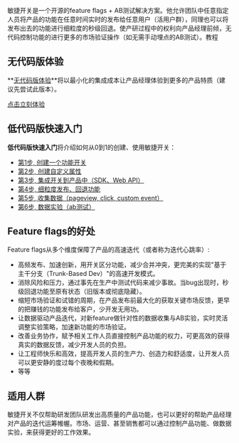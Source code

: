


敏捷开关是一个开源的feature flags + AB测试解决方案。他允许团队中任意指定人员将产品的功能在任意时间实时的发布给任意用户（活用户群），同理也可以将发布出去的功能进行细粒度的秒级回退。使产研过程中的权利向产品经理前倾，无代码控制功能的进行更多的市场验证操作（如无需手动埋点的AB测试）。教程

## 无代码版体验
**[无代码版体验](/quickstart/codeless/create-flag/)**将以最小化的集成成本让产品经理体验到更多的产品特质（建议先尝试此版本）。

[点击立刻体验](/quickstart/codeless/create-flag/)

## 低代码版快速入门
**低代码版快速入门**将介绍如何从0到1的创建、使用敏捷开关：

- [第1步, 创建一个功能开关](/quickstart/create-flag/)
- [第2步, 创建自定义属性](/quickstart/add-attribute/)
- [第3步, 集成开关到产品中（SDK、Web API）](/quickstart/sdk-integration/)
- [第4步, 细粒度发布、回退功能](/quickstart/release-rollback/)
- [第5步, 收集数据（pageview, click, custom event）](/quickstart/send-event/)
- [第6步, 数据实验（ab测试）](/quickstart/abtest/)


## Feature flags的好处

Feature flags从多个维度保障了产品的高速迭代（或者称为迭代心跳率）:

- 高频发布、加速创新，用开关区分功能，减少合并冲突，更完美的实现"基于主干分支（Trunk-Based Dev）"的高速开发模式。
- 消除风险和压力，通过事先在生产中测试代码来减少事故。当bug出现时，秒级回退功能至原有状态（旧版本或彻底隐藏）。
- 缩短市场验证和试错的周期，在产品发布前最大化的获取关键市场反馈，更早的把赚钱的功能发布给客户，少开发无用功。
- 让数据驱动产品迭代，对新feature做针对性的数据收集与AB实验，实时灵活调整实验策略，加速新功能的市场验证。
- 改善业务协作，赋予相关工作人员直接控制产品功能的权力，可更高效的获得真实的数据反馈，减少开发人员的负担。
- 让工程师快乐和高效，提高开发人员的生产力、创造力和舒适度，让开发人员可以更安静的度过每个夜晚和假期。
- 等等

## 适用人群

敏捷开关不仅帮助研发团队研发出高质量的产品功能，也可以更好的帮助产品经理对产品的迭代运筹帷幄。市场、运营、甚至销售都可以通过控制产品功能、做数据实验，来获得更好的工作效果。

<!-- 

## 实用案例

![type:video](./videos/quickstart1080_4700.mp4)

## 案例分享

### 案例1 - 敏捷开关早期目标人群定位

敏捷开关这款产品尤其适用于**在有限的时间内，在无/低技术人员参与下，**实现最高效的迭代，对企业决策者、产品经理、产品运营、以及开发者都会有极大的帮助，尤其是对于中小企业整体快速迭代与市场增长起着至关重要的促进作用。

在产品推广中我们通常先要找到最能理解产品价值的那一部分人。所以我们决定对不同的群体发放官网的不同话术版本。通过测量访问者点击“使用产品”按钮和“查看文档”按钮的转化率（我们称之为兴趣转化率），来快速的锁定早期主要推广的目标群体。

我们准备了2个话术版本:

- A版 : 以产品经理、运营为导向的热迭代话术版本
- B版 : 以技术、运维为导向的热迭代话术版本

我们通过敏捷开关做如下用户分流:

1. 通过官网地址访问网站的人，80%分流给A版，20%分流给B版。我们主动推给了很多部门负责人和C字头的企业高管和老板
2. 通过非技术博主文章访问的人，100%分流给A版
3. 通过csdn技术博主文章访问的人，100%分流给B版

两个版本分流给不同的群体后，使用敏捷开关中的“数据实验”功能，高频率的查看兴趣转化率。一天后，我们观察到A版的转化率更高。考虑到实验人群分布的问题，我们在第二天快速调整了分流（70%A版，30%B版，让更多的人去访问B版），以最快的速度验证实验人群分布与兴趣转化率的关系。

我们通过反复的迭代（分流分群、验证、调整、重新分流分群、再验证），做出了初步决策和总结，推出了A2版(即A版的第2次话术迭代版)作为更大范围推广的官网版本。最后我们对A版的两个版本也进行了分流，50%仍然访问A1，50%访问新版本A2。

一篇推文的时效性很强，必须在有限的时间内实现最高效的迭代才有可能取得成果，整个过程是比较紧张的。但上述过程通过敏捷开关只需要点击几下按钮进行简单的设置，一点点的代码嵌入就可以完成，**无需技术团队介入, 无需重新部署**就可以实现市场测试策略的快速调整。


### 案例2 - 助力数据科学家快速测试、迭代模型

在推荐、搜索等应用场景中，模型的重要性不言而喻。数据科学家们通过对数据、算法、特征及参数的调优, 来优化模型的预测效果以达到对产品各种核心指标的提升。但是在模型的端到端训练和上线的过程中, 数据科学家们往往要面对相似的痛点:

- 线下模型评估结果不等于上线效果。模型线下的评估，例如AUC等模型指标，能够很客观的反映出新老模型对于训练数据集的预测能力。但是受限于数据本身的条件约束，例如数据陈旧或者数据采集过程中存在的偏见等，会难以预测模型上线后真实的效果。这会使得很多线下指标优秀的模型在上线后并没有带来相应的产品核心指标的拉升。
- 难以量化模型上线影响力。量化新模型对于产品价值的提升通常是无法只依赖于线下指标的结果。但是在快速迭代开发的产品中，产品核心指标的变化来自于产品各个方向的努力且有一定的延迟性。新模型上线很有可能掺杂其他产品模块的更新和优化进而很难评估新模型对于核心指标的影响力。

应对这些问题，线上环境的A/B测试是现行业中标准的解决方案来对新老模型进行上线前的评估测试。敏捷开关天然自带的A/B测试功能，通过亲切友好的UI界面极大的简化了部署、用户分流、紧急回退等A/B测试的核心功能。并通过数据反馈，近实时的提供测试集和对照集的产品核心指标数据。帮助数据科学家更好的了解模型在线上真实的表现和对产品的影响。

敏捷开关的核心优势：

- 自定义开关来应对多种模型的同步a/b测试。
- 实时调节开关的用户流量，及时关闭有问题的测试组。
- 数据收集并提供核心指标，例如访问流量、点击率等可自定义的近实时数据，帮助用户分析不同模型的线上真实反馈。
- 提供多维度a/b测试栈。将UI、模型、功能等分散在不同的测试栈中，相互之间可以并行不同栈之间的测试，大幅度提高用户流量的利用率，加快产品的迭代速度。

 -->

<!-- 
## 案例实现

### 注册用户，创建项目与环境

如果还没有建立账户的读者，可以先[注册新用户](https://portal.feature-flags.co/login/register) 。对于用户注册、账户管理的具体细节，可参考教程[多租户与项目管理](https://docs.feature-flags.co/account-setting/)。

### 功能开关的创建与使用

登入“开关管理”页面后首先我们要创建一个开关，这个开关如上文所示用来分流不同的用户群体以便让不同的用户群体看到不同版本的官网。
点击“添加开关”按钮，然后在对话框入中输入开关的名称，点击“确定”即可。
![](/img/quickstart/add-new-bouton.png){.img-fluid}

在刚创建的开关中进入“设置“页面我们开始设置分流，在“返回状态管理”下设置返回值对应不同的官网版本（A版以产品经理、运营为导向的热迭代话术版本，B版以技术、运维为导向的热迭代话术版本），然后点击“提交”，返回值会通过SDK返回给用户。

![](/img/quickstart/add-return-value.png){.img-fluid}

接下来我们设置“开关用户”属性来区别不同的用户群体。进入"开关用户管理页面"，点击“属性管理”按钮添加一个新属性。属性会通过SDK交互，在这个案例里我们添加的属性可以传递官网url中的参数，这样我们就可以定位不同的用户群体。

![](/img/quickstart/add-new-attri.png){.img-fluid}

最后在我们刚创建的开关中的“目标条件”页面设置三组相应的规则。首先添加两组定向的分流规则分别对应A版群体产品经理、运营以及B版群体技术、运维，然后再添加默认规则对应从官网地址直接访问的用户，最后点击“保存设置”完成开关设置。

![](/img/quickstart/add-new-rules.png){.img-fluid}

<!--功能开关的创建、使用、用户分流:
![type:video](./videos/开关的建立与分流分组.mp4)
-->
<!-- ### 低代码包裹不同版本

创建好开关后，需要研发团队将这些开关植入到产品代码中。让开关函数包裹代码，使用户可以通过后台控制功能特性的分流、分群和完成数据实验。

=== "Javascript"
    [点击查看GitHub上的开源代码与示例](https://github.com/feature-flags-co/ffc-js-client-sdk) 

    Github中的基础文档可以帮助运行示例程序，了解更多的使用细节。下面为注入程序的关键代码和注释。

    初始化敏捷开关
    ```javascript
    // 初始化sdk，传入环境Secret Key和用户信息
    FFCJsClient.initialize('YThmLWRmZjUtNCUyMDIxMDkxNzA3NTYyMV9fMl9fMjJfXzExNl9fZGVmYXVsdF82NTM3Mg==');
    ```
    在用户登录后传递用户信息给敏捷开关SDK
    ```javascript
    // 初始化用户信息，通常这一步会在登录后被调用
    FFCJsClient.initUserInfo({
        userName: 'sdk-sample-js-1252',
        email: '',
        key: 'sdk-sample-js-1252',
        customizeProperties: [
            {
                name: "外放地址",
                value: "?from=zhihu&group=pm"
            }
        ]
    });
    ```
    从敏捷开关服务器获取分配给用户的变量值，并根据业务逻辑执行不同的功能模块
    ```javascript
    const result = FFCJsClient.variation('主页---话术版本', '产品经理版1');
    if (result === '产品经理版1') {
        document.getElementById('version-a').style.display = 'block';
    }
    else if (result === '程序员版1') {
        document.getElementById('version-b').style.display = 'block';
    }
    else if (result === '产品经理版2') {
        document.getElementById('version-c').style.display = 'block';
    }
    else {
        document.getElementById('version-a').style.display = 'block';
    }
    ```
    如果需要异步请求的函数，可以在源码"/src/index.js"文件中寻找"variationAsync"函数

    捕捉点击按钮的事件(custom event)
    ```javascript
    await FFCJsClient.trackCustomEventAsync([
        {
        eventName: "开始使用点击事件"
        }
    ]);
    ```
    如果需要同步请求的函数，可以在源码"/src/index.js"文件中寻找"trackCustomEvent"函数

=== "Vue"
    [点击查看GitHub上的开源代码与示例](https://github.com/feature-flags-co/ffc-vue) 

    Github中的基础文档可以帮助运行示例程序，了解更多的使用细节。下面为注入程序的关键代码和注释。

    初始化敏捷开关
    ```javascript
    // 初始化sdk，传入环境Secret Key和用户信息
    FFCPlugin.initialize({ environmentSecret: 'YThmLWRmZjUtNCUyMDIxMDkxNzA3NTYyMV9fMl9fMjJfXzExNl9fZGVmYXVsdF82NTM3Mg==' })
    ```

    在用户登录后传递用户信息给敏捷开关SDK
    ```javascript
    // 初始化用户信息，通常这一步会在登录后被调用
    FFCPlugin.initUserInfo({
    userName: 'sdk-sample-js-1252',
    email: 'ts',
    key: 'sdk-sample-js-1252',
    customizeProperties: [
        {
        name: "外放地址",
        value: "?from=zhihu&group=pm"
        }
    ]
    })
    ``` 

    从敏捷开关服务器获取分配给用户的变量值，并根据业务逻辑执行不同的功能模块
    ```javascript
    async variation()
    {
    const result = await this.$FfcPlugins.variationAsync(
        "主页---话术版本",
        "产品经理版1"
    );
    this.version = result.variationValue;
    }
    ```

    捕捉点击按钮的事件(custom event)
    ```javascript
    async trackCustomEvent(){
    const data = [
        {
        eventName: "开始使用点击事件",
        },
    ];
    const result = await this.$FfcPlugins.trackCustomEventAsync(data);
    if (result) {
        alert("事件发送成功");
    } else {
        alert("事件发送失败");
    }
    }
    ```

=== "微信小程序"
    [点击查看GitHub上的开源代码与示例](https://github.com/feature-flags-co/ffc-sdk-wechat-miniprogram) 
    
    Github中的基础文档可以帮助运行示例程序，了解更多的使用细节。下面为注入程序的关键代码和注释。

    在小程序根部的app.js中初始化敏捷开关

    在app.js文件中添加
    ```javascript
    onLaunch() {
        // 初始化FFC连接
        FFC.init(
            // environment key
            "YThmLWRmZjUtNCUyMDIxMDkxNzA3NTYyMV9fMl9fMjJfXzExNl9fZGVmYXVsdF82NTM3Mg=="
        );
    }
    ```
    在用户登录后传递用户信息给敏捷开关SDK
    ```javascript
    // 初始化用户信息，通常这一步会在登录后被调用
    FFC.initFFUserInfo({
        "ffUserName": "sdk-sample-miniprogram",
        "ffUserEmail": "",
        "ffUserKeyId": "sdk-sample-miniprogram", // 项目环境内用户唯一Id
        "ffUserCustomizedProperties": [  // 用户自定义属性
        {
        name: "外放地址",
        value: "?from=zhihu&group=pm"
        }
        ]
    });
    ```
    从敏捷开关服务器获取分配给用户的变量值，并根据业务逻辑执行不同的功能模块
    ```javascript
    FFC.checkVariation(
        '主页---话术版本',
        e => {
        let versions = [false, false, false];
        let variations = ['产品经理版1', '程序员版1', '产品经理版2'];
        versions[variations.indexOf(e.variationValue)] = true;
        this.setData({
            showVersion: versions 
        })
    });
    ```
    如果需要异步请求的函数，可以在源码"/ffcplugin/index.js"文件中寻找"checkVariationAsync"函数
    
    捕捉点击按钮的事件(custom event)
    ```javascript
    FFC.track('开始使用点击事件')
    ```

我们正在丰富Python, Angular的文档，并且在对React进行SDK的实现。



### 分流、分群，数据实验

分流、分群、数据实验的整体流程，可以参考本页开头的视频。 -->











<!-- 

## 高频/精细的发布功能, 安全/无忧的运营产品

让功能的发布/下线/回退 精细化到每个用户、每一个模块、每一分钟、每一种技术环境、每一个实用场景。

我们将以微信小程序为案例，描述敏捷开关是如何作用于功能模块，让发布功能做的更高频/惊喜，让运营变的更安全/无忧。

## 需求分析

小程序"demo"希望添加一个新的功能，团队希望新功能可以进行快速迭代、试错。希望实现:

- 功能产品可以尽快得到市场反馈，从而快速调整方向
- 尽量把产品新功能的BUG扼杀在摇篮中

## 在Portal中创建并初始化配置开关

- 为了尽快得到市场反馈，团队决定让市场专员使用mock数据的版本去市场展示获得反馈。
- 用灰度发布的模式，先发布1%给早期用户，如果有BUG，我们可以在用户数量上降低影响。

于是我们可以将开关定义如下三个状态:

- `true & real data`, 使用真实数据向匹配用户开放功能
- `true & demo data`, 使用mock数据向匹配用户开放功能
- `false`,  不展示功能

并在一开始将`RD`，`PM`组的用户返回`true & real data`，其他用户返回`false`。

![type:video](./videos/建立开关并初始化配置.mp4)


## 使用开关将我们的功能包裹

完整代码请查看 [gtihub敏捷开关微信小程序插件demo](https://github.com/feature-flags-co/ffc-sdk-wechat-miniprogram/tree/main/demo) 

### 引入"敏捷开关"微信小程序插件进入我们的demo项目

![type:video](./videos/引入微信小程序SDK.mp4)

### 注入敏捷开关代码，包裹功能

![type:video](./videos/使用开关将我们的功能包裹.mp4)

## 发布未完成的功能

为了最快的向市场求证新功能的定位是否准确，我们将使用模拟数据的版本暴露给市场专员，让他们可以拿着小程序去做市场反馈。

此时，我们将模拟数据功能暴露给`BD`组的用户

![type:video](./videos/发布未完成的功能.mp4)


## 发布完成的初版功能给1%的市场用户

我们根据市场专员的反馈进行了及时调整，并尽快出了第一个版本。为了避免新版本的BUG影响用户对品牌的信任，我们决定只将新功能发给1%的市场用户。

![type:video](./videos/发布完成的初版功能给1%的市场用户.mp4)


## 逐步发布功能给剩下的用户

![type:video](./videos/逐步发布功能给剩下的用户.mp4)








## 实现方法
 -->


